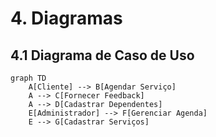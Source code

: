 # 4. Diagramas

## 4.1 Diagrama de Caso de Uso

```mermaid
graph TD
    A[Cliente] --> B[Agendar Serviço]
    A --> C[Fornecer Feedback]
    A --> D[Cadastrar Dependentes]
    E[Administrador] --> F[Gerenciar Agenda]
    E --> G[Cadastrar Serviços]